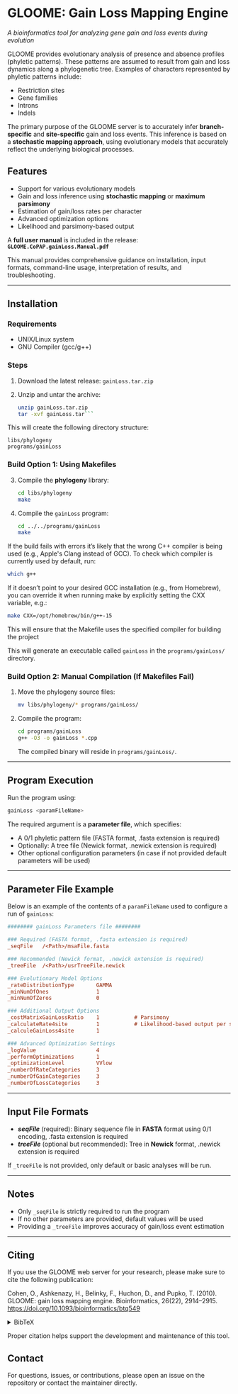 # GLOOME: Gain Loss Mapping Engine  
*A bioinformatics tool for analyzing gene gain and loss events during evolution*

GLOOME provides evolutionary analysis of presence and absence profiles (phyletic patterns). These patterns are assumed to result from gain and loss dynamics along a phylogenetic tree. Examples of characters represented by phyletic patterns include:

- Restriction sites  
- Gene families  
- Introns  
- Indels

The primary purpose of the GLOOME server is to accurately infer **branch-specific** and **site-specific** gain and loss events. This inference is based on a **stochastic mapping approach**, using evolutionary models that accurately reflect the underlying biological processes.

## Features

- Support for various evolutionary models  
- Gain and loss inference using **stochastic mapping** or **maximum parsimony**  
- Estimation of gain/loss rates per character  
- Advanced optimization options  
- Likelihood and parsimony-based output

A **full user manual** is included in the release:  
**`GLOOME.CoPAP.gainLoss.Manual.pdf`**

This manual provides comprehensive guidance on installation, input formats, command-line usage, interpretation of results, and troubleshooting.

---

## Installation

### Requirements

- UNIX/Linux system  
- GNU Compiler (gcc/g++)

### Steps

1. Download the latest release: `gainLoss.tar.zip`

2. Unzip and untar the archive:
   
   ```bash
   unzip gainLoss.tar.zip
   tar -xvf gainLoss.tar```

This will create the following directory structure:


```
libs/phylogeny
programs/gainLoss
```

### Build Option 1: Using Makefiles

3. Compile the **phylogeny** library:

   ```bash
   cd libs/phylogeny
   make
   ```

4. Compile the `gainLoss` program:

   ```bash
   cd ../../programs/gainLoss
   make
   ```


If the build fails with errors it’s likely that the wrong C++ compiler is being used (e.g., Apple's Clang instead of GCC).
To check which compiler is currently used by default, run:


```bash
which g++
```

If it doesn’t point to your desired GCC installation (e.g., from Homebrew), you can override it when running make by explicitly setting the CXX variable, e.g.:


```bash
make CXX=/opt/homebrew/bin/g++-15
```

This will ensure that the Makefile uses the specified compiler for building the project


This will generate an executable called `gainLoss` in the `programs/gainLoss/` directory.

### Build Option 2: Manual Compilation (If Makefiles Fail)

1. Move the phylogeny source files:

   ```bash
   mv libs/phylogeny/* programs/gainLoss/
   ```

2. Compile the program:

   ```bash
   cd programs/gainLoss
   g++ -O3 -o gainLoss *.cpp
   ```

   The compiled binary will reside in `programs/gainLoss/`.

---

## Program Execution

Run the program using:

```bash
gainLoss <paramFileName>
```

The required argument is a **parameter file**, which specifies:

* A 0/1 phyletic pattern file (FASTA format, .fasta extension is required)
* Optionally: A tree file (Newick format, .newick extension is required)
* Other optional configuration parameters (in case if not provided default parameters will be used)

---

## Parameter File Example

Below is an example of the contents of a `paramFileName` used to configure a run of `gainLoss`:

```ini
######## gainLoss Parameters file ########

### Required (FASTA format, .fasta extension is required)
_seqFile   /<Path>/msaFile.fasta

### Recommended (Newick format, .newick extension is required)
_treeFile  /<Path>/usrTreeFile.newick

### Evolutionary Model Options
_rateDistributionType       GAMMA
_minNumOfOnes               1
_minNumOfZeros              0

### Additional Output Options
_costMatrixGainLossRatio    1           # Parsimony
_calculateRate4site         1           # Likelihood-based output per site
_calculeGainLoss4site       1

### Advanced Optimization Settings
_logValue                   4
_performOptimizations       1
_optimizationLevel          VVlow
_numberOfRateCategories     3
_numberOfGainCategories     3
_numberOfLossCategories     3
```

---

## Input File Formats

* ***seqFile*** (required): Binary sequence file in **FASTA** format using 0/1 encoding, .fasta extension is required
* ***treeFile*** (optional but recommended): Tree in **Newick** format, .newick extension is required

If `_treeFile` is not provided, only default or basic analyses will be run.

---

## Notes

* Only `_seqFile` is strictly required to run the program
* If no other parameters are provided, default values will be used
* Providing a `_treeFile` improves accuracy of gain/loss event estimation

---


## Citing

If you use the GLOOME web server for your research, please make sure to cite the following publication:

Cohen, O., Ashkenazy, H., Belinky, F., Huchon, D., and Pupko, T. (2010).
GLOOME: gain loss mapping engine. Bioinformatics, 26(22), 2914–2915.
https://doi.org/10.1093/bioinformatics/btq549

<details> <summary>BibTeX</summary>
@article{Cohen2010GLOOME,
  title={GLOOME: gain loss mapping engine},
  author={Cohen, O. and Ashkenazy, H. and Belinky, F. and Huchon, D. and Pupko, T.},
  journal={Bioinformatics},
  volume={26},
  number={22},
  pages={2914--2915},
  year={2010},
  publisher={Oxford University Press},
  doi={10.1093/bioinformatics/btq549}
}
</details>

Proper citation helps support the development and maintenance of this tool.

## Contact

For questions, issues, or contributions, please open an issue on the repository or contact the maintainer directly.
